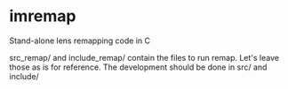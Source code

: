# imremap
Stand-alone lens remapping code in C

src_remap/ and include_remap/ contain the files to run remap. Let's leave those as is for reference.
The development should be done in src/ and include/
